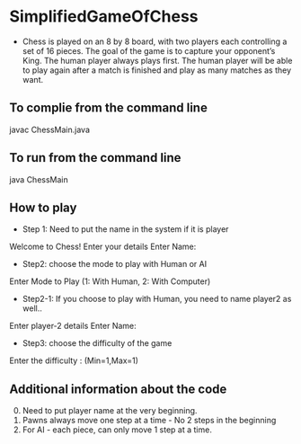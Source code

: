 # SimplifiedGameOfChess

- Chess is played on an 8 by 8 board, with two players each controlling a set of 16 pieces. The goal of the game is to capture your opponent’s King. The human player always plays first. The human player will be able to play again after a match is finished and play as many matches as they want.

## To complie from the command line 
javac ChessMain.java

## To run from the command line 
java ChessMain 


## How to play 

- Step 1:  Need to put the name in the system if it is player 

Welcome to Chess!
Enter your details
Enter Name: 


- Step2: choose the mode to play with Human or AI 

Enter Mode to Play (1: With Human, 2: With Computer)


- Step2-1: If you choose to play with Human, you need to name player2 as well.. 

Enter player-2 details
Enter Name: 


- Step3: choose the difficulty of the game 

Enter the difficulty : (Min=1,Max=1)


## Additional information about the code 

   0. Need to put player name at the very beginning. 
   1. Pawns always move one step at a time - No 2 steps in the beginning
   2. For AI - each piece, can only move 1 step at a time.  
  


